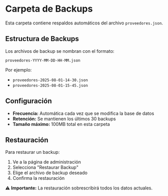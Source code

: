 # Carpeta de Backups

Esta carpeta contiene respaldos automáticos del archivo `proveedores.json`.

## Estructura de Backups

Los archivos de backup se nombran con el formato:
```
proveedores-YYYY-MM-DD-HH-MM.json
```

Por ejemplo:
- `proveedores-2025-08-01-14-30.json`
- `proveedores-2025-08-01-15-45.json`

## Configuración

- **Frecuencia:** Automática cada vez que se modifica la base de datos
- **Retención:** Se mantienen los últimos 30 backups
- **Tamaño máximo:** 100MB total en esta carpeta

## Restauración

Para restaurar un backup:
1. Ve a la página de administración
2. Selecciona "Restaurar Backup"
3. Elige el archivo de backup deseado
4. Confirma la restauración

⚠️ **Importante:** La restauración sobrescribirá todos los datos actuales.
